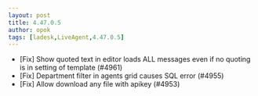 ```yaml
---
layout: post
title: 4.47.0.5
author: opok
tags: [ladesk,LiveAgent,4.47.0.5]
---
```


- [Fix] Show quoted text in editor loads ALL messages even if no quoting is in setting of template (#4961)
- [Fix] Department filter in agents grid causes SQL error (#4955)
- [Fix] Allow download any file with apikey (#4953)
 
